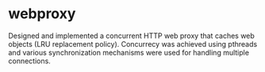 webproxy
========

Designed and implemented a concurrent HTTP web proxy that caches web objects (LRU replacement policy). Concurrecy was achieved using pthreads and various synchronization mechanisms were used for handling multiple connections.
